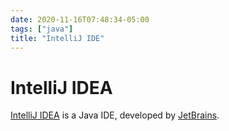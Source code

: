 ```yaml
---
date: 2020-11-16T07:48:34-05:00
tags: ["java"]
title: "IntelliJ IDE"
---
```


# IntelliJ IDEA

[IntelliJ IDEA](https://www.jetbrains.com/idea/) is a Java IDE, developed by [JetBrains](https://www.jetbrains.com/).
